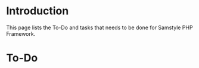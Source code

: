 # Introduction #

This page lists the To-Do and tasks that needs to be done for Samstyle PHP Framework.

# To-Do #

> 